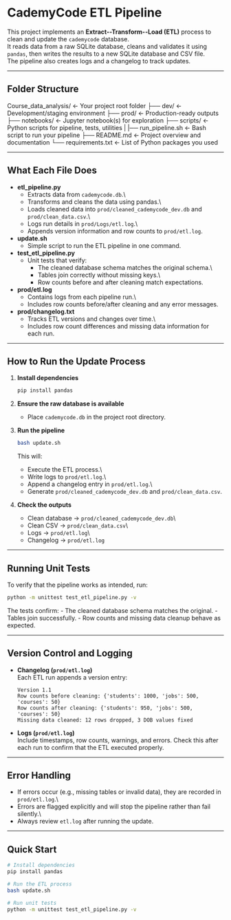 # CademyCode ETL Pipeline

This project implements an **Extract--Transform--Load (ETL)** process to
clean and update the `cademycode` database.\
It reads data from a raw SQLite database, cleans and validates it using
`pandas`, then writes the results to a new SQLite database and CSV
file.\
The pipeline also creates logs and a changelog to track updates.

------------------------------------------------------------------------

## Folder Structure

Course_data_analysis/               ← Your project root folder
├── dev/                            ← Development/staging environment
├── prod/                           ← Production-ready outputs
├── notebooks/                      ← Jupyter notebook(s) for exploration
├── scripts/                        ← Python scripts for pipeline, tests, utilities
| |── run_pipeline.sh               ← Bash script to run your pipeline
├── README.md                       ← Project overview and documentation
└── requirements.txt                ← List of Python packages you used

------------------------------------------------------------------------

## What Each File Does

-   **etl_pipeline.py**
    -   Extracts data from `cademycode.db`.\
    -   Transforms and cleans the data using pandas.\
    -   Loads cleaned data into `prod/cleaned_cademycode_dev.db` and
        `prod/clean_data.csv`.\
    -   Logs run details in `prod/Logs/etl.log`.\
    -   Appends version information and row counts to
        `prod/etl.log`.
-   **update.sh**
    -   Simple script to run the ETL pipeline in one command.
-   **test_etl_pipeline.py**
    -   Unit tests that verify:
        -   The cleaned database schema matches the original schema.\
        -   Tables join correctly without missing keys.\
        -   Row counts before and after cleaning match expectations.
-   **prod/etl.log**
    -   Contains logs from each pipeline run.\
    -   Includes row counts before/after cleaning and any error
        messages.
-   **prod/changelog.txt**
    -   Tracks ETL versions and changes over time.\
    -   Includes row count differences and missing data information for
        each run.

------------------------------------------------------------------------

## How to Run the Update Process

1.  **Install dependencies**

    ``` bash
    pip install pandas
    ```

2.  **Ensure the raw database is available**

    -   Place `cademycode.db` in the project root directory.

3.  **Run the pipeline**

    ``` bash
    bash update.sh
    ```

    This will:

    -   Execute the ETL process.\
    -   Write logs to `prod/etl.log`.\
    -   Append a changelog entry in `prod/etl.log`.\
    -   Generate `prod/cleaned_cademycode_dev.db` and
        `prod/clean_data.csv`.

4.  **Check the outputs**

    -   Clean database → `prod/cleaned_cademycode_dev.db`\
    -   Clean CSV → `prod/clean_data.csv`\
    -   Logs → `prod/etl.log`\
    -   Changelog → `prod/etl.log`

------------------------------------------------------------------------

## Running Unit Tests

To verify that the pipeline works as intended, run:

``` bash
python -m unittest test_etl_pipeline.py -v
```

The tests confirm: - The cleaned database schema matches the original. -
Tables join successfully. - Row counts and missing data cleanup behave
as expected.

------------------------------------------------------------------------

## Version Control and Logging

-   **Changelog (`prod/etl.log`)**\
    Each ETL run appends a version entry:

        Version 1.1
        Row counts before cleaning: {'students': 1000, 'jobs': 500, 'courses': 50}
        Row counts after cleaning: {'students': 950, 'jobs': 500, 'courses': 50}
        Missing data cleaned: 12 rows dropped, 3 DOB values fixed

-   **Logs (`prod/etl.log`)**\
    Include timestamps, row counts, warnings, and errors. Check this
    after each run to confirm that the ETL executed properly.

------------------------------------------------------------------------

## Error Handling

-   If errors occur (e.g., missing tables or invalid data), they are
    recorded in `prod/etl.log`.\
-   Errors are flagged explicitly and will stop the pipeline rather than
    fail silently.\
-   Always review `etl.log` after running the update.

------------------------------------------------------------------------

## Quick Start

``` bash
# Install dependencies
pip install pandas

# Run the ETL process
bash update.sh

# Run unit tests
python -m unittest test_etl_pipeline.py -v
```
